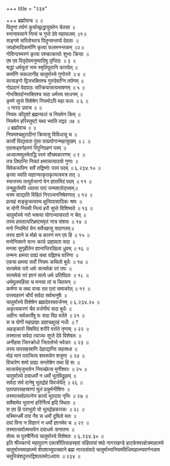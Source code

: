 +++
title = "२३४"

+++
ब्रह्मोवाच ॥ ॥  
पितॄणां तर्पणं कुर्याच्छ्रद्धायुक्तेन चेतसा ॥  
स्नानावसाने नित्यं च गुप्ते देवे महाफलम् ॥१॥  
सङ्गमे सरितोस्तत्र पितॄन्सन्तर्प्य देवताः ॥  
जपहोमादिकर्माणि कृत्वा फलमनन्तकम् ॥२॥  
गोविन्दस्मरणं कृत्वा पश्चात्कार्याः शुभाः क्रियाः ॥  
एष एव पितृदेवमनुष्यादिषु तृप्तिदः ॥ ३ ॥  
श्रद्धां धर्मयुतां नाम स्मृतिपूतानि कारयेत् ॥  
कर्माणि सकलानीह चातुर्मास्ये गुणोत्तरे ॥ ४ ॥  
सत्सङ्गो द्विजभक्तिश्च गुरुदेवाग्नि तर्पणम् ॥  
गोप्रदानं वेदपाठः सत्क्रियासत्यभाषणम् ॥ ५ ॥  
गोभक्तिर्दानभक्तिश्च सदा धर्मस्य साधनम् ॥  
कृष्णे सुप्ते विशेषेण नियमोऽपि महा फलः ॥ ६ ॥  
॥ नारद उवाच ॥ ॥  
नियमः कीदृशो ब्रह्मन्फलं च नियमेन किम् ॥  
नियमेन हरिस्तुष्टो यथा भवति तद्वद ॥७ ॥  
॥ ब्रह्मोवाच ॥ ॥  
नियमश्चक्षुरादीनां क्रियासु विविधासु च ॥  
कार्यो विद्यावता पुंसा तत्प्रयोगान्महासुखम् ॥ ८ ॥  
एतत्षड्वर्गहरणं रिपुनिग्रहणं परम् ॥  
अध्यात्ममूलमेतद्धि परमं सौख्यकारणम् ॥ ९ ॥  
तत्र तिष्ठन्ति नियतं क्षमासत्यादयो गुणाः ॥  
विवेकरूपिणः सर्वे तद्विष्णोः परमं पदम् ॥ ६.२३४.१० ॥  
कृत्वा भवति यज्ञान्यत्कृतकृत्यत्वमत्र तत् ॥  
स्यात्तस्य तत्पूर्वजानां येन ज्ञातमिदं पदम् ॥ ११ ॥  
तन्मुहूर्त्तमपि ध्यात्वा पापं जन्मशतोद्भवम्॥  
भस्म साद्याति विहितं निरञ्जननिषेवणात् ॥ १२ ॥  
प्रत्यहं सङ्कुचत्यस्य क्षुत्पिपासादिकः श्रमः ॥  
स योगी नियमी नित्यं हरौ सुप्ते विशिष्यते ॥ १३ ॥  
चातुर्मास्ये नरो भक्त्या योगाभ्यासरतो न चेत् ॥  
तस्य हस्तात्परिभ्रष्टममृतं नात्र संशयः ॥ १४ ॥  
मनो नियमितं येन सर्वेच्छासु सदागतम्॥  
तस्य ज्ञाने च मोक्षे च कारणं मन एव हि ॥ १५ ॥  
मनोनियमने यत्नः कार्यः प्रज्ञावता सदा ॥  
मनसा सुगृहीतेन ज्ञानाप्तिरखिला ध्रुवम् ॥ १६ ॥  
तन्मनः क्षमया ग्राह्यं यथा वह्निश्च वारिणा ॥  
एकया क्षमया सर्वो नियमः कथितो बुधैः ॥ १७ ॥  
सत्यमेकं परो धर्मः सत्यमेकं परं तपः ॥  
सत्यमेकं परं ज्ञानं सत्ये धर्मः प्रतिष्ठितः ॥ १८ ॥  
धर्ममूलमहिंसा च मनसा तां च चितयन् ॥  
कर्मणा च तथा वाचा तत एतां समाचरेत् ॥ १९ ॥  
परस्वहरणं चौर्यं सर्वदा सर्वमानुषैः ॥  
चातुर्मास्ये विशेषेण ब्रह्मदेवस्ववर्जनम् ॥ ६.२३४.२० ॥  
अकृत्यकरणं चैव वर्जनीयं सदा बुधैः ॥  
अहीनः सर्वकार्येषु यः सदा विप्र वर्तते ॥ २१ ॥  
स च योगी महाप्राज्ञः प्रज्ञाचक्षुरहं नधीः ॥ ?  
अहङ्कारो विषमिदं शरीरे वर्त्तते नृणाम् ॥ २२ ॥  
तस्मात्स सर्वदा त्याज्यः सुप्ते देवे विशेषतः ॥  
अनीहया जितक्रोधो जितलोभो भवेन्नरः ॥ २३ ॥  
तस्य पापसहस्राणि देहाद्यान्ति सहस्रधा ॥  
मोहं मानं पराजित्य शमरूपेण शत्रुणा ॥ २४ ॥  
विचारेण शमो ग्राह्यः सन्तोषेण तथा हि सः ॥  
मात्सर्यमृजुभावेन नियच्छेत्स मुनीश्वरः ॥ २५ ॥  
चातुर्मास्ये दयाधर्मो न धर्मो भूतविद्रुहाम् ॥  
सर्वदा सर्व दानेषु भूतद्रोहं विवर्जयेत् ॥ २६ ॥  
एतत्पापसहस्राणां मूलं प्राहुर्मनीषिणः ॥  
तस्मात्सर्वप्रयत्नेन कार्या भूतदया नृभिः ॥ २७ ॥  
सर्वेषामेव भूतानां हरिर्नित्यं हृदि स्थितः ॥  
स एव हि पराभूतो यो भूतद्रोहकारकः ॥ २८ ॥  
यस्मिन्धर्मे दया नैव स धर्मो दूषितो मतः ॥  
दयां विना न विज्ञानं न धर्मो ज्ञानमेव च ॥ २९ ॥  
 तस्मात्सर्वात्मभावेन दयाधर्मः सनातनः ॥  
सेव्यः स पुरुषैर्नित्यं चातुर्मास्ये विशेषतः ॥ ६.२३४.३० ॥  
इति श्रीस्कान्दे महापुराण एकाशीतिसाहस्र्यां संहितायां षष्ठे नागरखण्डे हाटकेश्वरक्षेत्रमाहात्म्ये चातुर्मास्यमाहात्म्ये शेपशाय्युपाख्याने ब्रह्म नारदसंवादे चातुर्मास्यनियमविधिमाहात्म्यवर्णनन्नाम चतुस्त्रिंशदुत्तरद्विशततमोऽध्यायः ॥ २३४ ॥